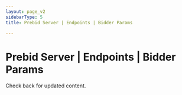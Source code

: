 ```yaml
---
layout: page_v2
sidebarType: 5
title: Prebid Server | Endpoints | Bidder Params

---
```


# Prebid Server | Endpoints | Bidder Params

Check back for updated content.
